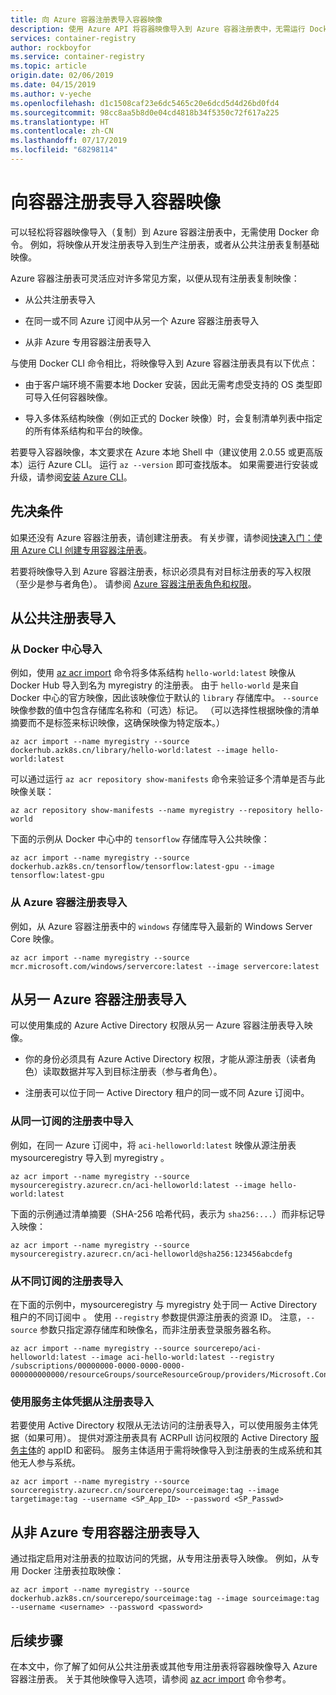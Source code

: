 ```yaml
---
title: 向 Azure 容器注册表导入容器映像
description: 使用 Azure API 将容器映像导入到 Azure 容器注册表中，无需运行 Docker 命令。
services: container-registry
author: rockboyfor
ms.service: container-registry
ms.topic: article
origin.date: 02/06/2019
ms.date: 04/15/2019
ms.author: v-yeche
ms.openlocfilehash: d1c1508caf23e6dc5465c20e6dcd5d4d26bd0fd4
ms.sourcegitcommit: 98cc8aa5b8d0e04cd4818b34f5350c72f617a225
ms.translationtype: HT
ms.contentlocale: zh-CN
ms.lasthandoff: 07/17/2019
ms.locfileid: "68298114"
---
```

<!--Verify sucessfully except the different subscription-->
# <a name="import-container-images-to-a-container-registry"></a>向容器注册表导入容器映像

可以轻松将容器映像导入（复制）到 Azure 容器注册表中，无需使用 Docker 命令。 例如，将映像从开发注册表导入到生产注册表，或者从公共注册表复制基础映像。

Azure 容器注册表可灵活应对许多常见方案，以便从现有注册表复制映像：

* 从公共注册表导入

* 在同一或不同 Azure 订阅中从另一个 Azure 容器注册表导入

* 从非 Azure 专用容器注册表导入

与使用 Docker CLI 命令相比，将映像导入到 Azure 容器注册表具有以下优点：

* 由于客户端环境不需要本地 Docker 安装，因此无需考虑受支持的 OS 类型即可导入任何容器映像。

* 导入多体系结构映像（例如正式的 Docker 映像）时，会复制清单列表中指定的所有体系结构和平台的映像。

若要导入容器映像，本文要求在 Azure 本地 Shell 中（建议使用 2.0.55 或更高版本）运行 Azure CLI。 运行 `az --version` 即可查找版本。 如果需要进行安装或升级，请参阅[安装 Azure CLI][azure-cli]。

<!--Not Available on Cloud Shell-->
<!--Not Available on [geo-replication](container-registry-geo-replication.md)-->

## <a name="prerequisites"></a>先决条件

如果还没有 Azure 容器注册表，请创建注册表。 有关步骤，请参阅[快速入门：使用 Azure CLI 创建专用容器注册表](container-registry-get-started-azure-cli.md)。

若要将映像导入到 Azure 容器注册表，标识必须具有对目标注册表的写入权限（至少是参与者角色）。 请参阅 [Azure 容器注册表角色和权限](container-registry-roles.md)。 

## <a name="import-from-a-public-registry"></a>从公共注册表导入

### <a name="import-from-docker-hub"></a>从 Docker 中心导入

例如，使用 [az acr import][az-acr-import] 命令将多体系结构 `hello-world:latest` 映像从 Docker Hub 导入到名为 myregistry  的注册表。 由于 `hello-world` 是来自 Docker 中心的官方映像，因此该映像位于默认的 `library` 存储库中。 `--source` 映像参数的值中包含存储库名称和（可选）标记。 （可以选择性根据映像的清单摘要而不是标签来标识映像，这确保映像为特定版本。）

```azurecli
az acr import --name myregistry --source dockerhub.azk8s.cn/library/hello-world:latest --image hello-world:latest
```

可以通过运行 `az acr repository show-manifests` 命令来验证多个清单是否与此映像关联：

```azurecli
az acr repository show-manifests --name myregistry --repository hello-world
```

下面的示例从 Docker 中心中的 `tensorflow` 存储库导入公共映像：

```azurecli
az acr import --name myregistry --source dockerhub.azk8s.cn/tensorflow/tensorflow:latest-gpu --image tensorflow:latest-gpu
```

### <a name="import-from-azure-container-registry"></a>从 Azure 容器注册表导入

例如，从 Azure 容器注册表中的 `windows` 存储库导入最新的 Windows Server Core 映像。

```azurecli
az acr import --name myregistry --source mcr.microsoft.com/windows/servercore:latest --image servercore:latest
```

## <a name="import-from-another-azure-container-registry"></a>从另一 Azure 容器注册表导入

可以使用集成的 Azure Active Directory 权限从另一 Azure 容器注册表导入映像。

* 你的身份必须具有 Azure Active Directory 权限，才能从源注册表（读者角色）读取数据并写入到目标注册表（参与者角色）。

* 注册表可以位于同一 Active Directory 租户的同一或不同 Azure 订阅中。

### <a name="import-from-a-registry-in-the-same-subscription"></a>从同一订阅的注册表中导入

例如，在同一 Azure 订阅中，将 `aci-helloworld:latest` 映像从源注册表 mysourceregistry 导入到 myregistry   。

```azurecli
az acr import --name myregistry --source mysourceregistry.azurecr.cn/aci-helloworld:latest --image hello-world:latest
```

下面的示例通过清单摘要（SHA-256 哈希代码，表示为 `sha256:...`）而非标记导入映像：

```azurecli
az acr import --name myregistry --source mysourceregistry.azurecr.cn/aci-helloworld@sha256:123456abcdefg 
```

### <a name="import-from-a-registry-in-a-different-subscription"></a>从不同订阅的注册表导入

在下面的示例中，mysourceregistry 与 myregistry 处于同一 Active Directory 租户的不同订阅中   。 使用 `--registry` 参数提供源注册表的资源 ID。 注意，`--source` 参数只指定源存储库和映像名，而非注册表登录服务器名称。

```azurecli
az acr import --name myregistry --source sourcerepo/aci-helloworld:latest --image aci-hello-world:latest --registry /subscriptions/00000000-0000-0000-0000-000000000000/resourceGroups/sourceResourceGroup/providers/Microsoft.ContainerRegistry/registries/mysourceregistry
```

### <a name="import-from-a-registry-using-service-principal-credentials"></a>使用服务主体凭据从注册表导入

若要使用 Active Directory 权限从无法访问的注册表导入，可以使用服务主体凭据（如果可用）。 提供对源注册表具有 ACRPull 访问权限的 Active Directory [服务主体](container-registry-auth-service-principal.md)的 appID 和密码。 服务主体适用于需将映像导入到注册表的生成系统和其他无人参与系统。

```azurecli
az acr import --name myregistry --source sourceregistry.azurecr.cn/sourcerepo/sourceimage:tag --image targetimage:tag --username <SP_App_ID> --password <SP_Passwd>
```

## <a name="import-from-a-non-azure-private-container-registry"></a>从非 Azure 专用容器注册表导入

通过指定启用对注册表的拉取访问的凭据，从专用注册表导入映像。 例如，从专用 Docker 注册表拉取映像： 

```azurecli
az acr import --name myregistry --source dockerhub.azk8s.cn/sourcerepo/sourceimage:tag --image sourceimage:tag --username <username> --password <password>
```

## <a name="next-steps"></a>后续步骤

在本文中，你了解了如何从公共注册表或其他专用注册表将容器映像导入 Azure 容器注册表。 关于其他映像导入选项，请参阅 [az acr import][az-acr-import] 命令参考。 

<!-- LINKS - Internal -->
[az-login]: https://docs.azure.cn/zh-cn/cli/reference-index?view=azure-cli-latest#az-login
[az-acr-import]: https://docs.azure.cn/zh-cn/cli/acr?view=azure-cli-latest#az-acr-import
[azure-cli]: https://docs.azure.cn/zh-cn/cli/install-azure-cli?view=azure-cli-latest

<!-- Update_Description: new article about container registry import images-->
<!--ms.date: 04/15/2018-->